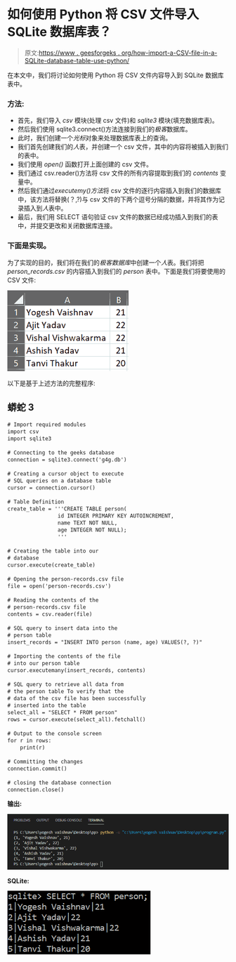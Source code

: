 # 如何使用 Python 将 CSV 文件导入 SQLite 数据库表？

> 原文:[https://www . geesforgeks . org/how-import-a-CSV-file-in-a-SQLite-database-table-use-python/](https://www.geeksforgeeks.org/how-to-import-a-csv-file-into-a-sqlite-database-table-using-python/)

在本文中，我们将讨论如何使用 Python 将 CSV 文件内容导入到 SQLite 数据库表中。

### 方法:

*   首先，我们导入 *csv* 模块(处理 csv 文件)和 *sqlite3* 模块(填充数据库表)。
*   然后我们使用 sqlite3.connect()方法连接到我们的*极客*数据库。
*   此时，我们创建一个*光标*对象来处理数据库表上的查询。
*   我们首先创建我们的*人*表，并创建一个 csv 文件，其中的内容将被插入到我们的表中。
*   我们使用 *open()* 函数打开上面创建的 csv 文件。
*   我们通过 csv.reader()方法将 csv 文件的所有内容提取到我们的 *contents* 变量中。
*   然后我们通过*executemy()方法*将 csv 文件的逐行内容插入到我们的数据库中，该方法将替换(？,?)与 csv 文件的下两个逗号分隔的数据，并将其作为记录插入到*人*表中。
*   最后，我们用 SELECT 语句验证 csv 文件的数据已经成功插入到我们的表中，并提交更改和关闭数据库连接。

### 下面是实现。

为了实现的目的，我们将在我们的*极客数据库*中创建一个*人*表。我们将把 *person_records.csv* 的内容插入到我们的 *person* 表中。下面是我们将要使用的 CSV 文件:

![](img/a46c5ab2fb5e0967db7aef6466647fbc.png)

以下是基于上述方法的完整程序:

## 蟒蛇 3

```
# Import required modules
import csv
import sqlite3

# Connecting to the geeks database
connection = sqlite3.connect('g4g.db')

# Creating a cursor object to execute
# SQL queries on a database table
cursor = connection.cursor()

# Table Definition
create_table = '''CREATE TABLE person(
                id INTEGER PRIMARY KEY AUTOINCREMENT,
                name TEXT NOT NULL,
                age INTEGER NOT NULL);
                '''

# Creating the table into our
# database
cursor.execute(create_table)

# Opening the person-records.csv file
file = open('person-records.csv')

# Reading the contents of the
# person-records.csv file
contents = csv.reader(file)

# SQL query to insert data into the
# person table
insert_records = "INSERT INTO person (name, age) VALUES(?, ?)"

# Importing the contents of the file
# into our person table
cursor.executemany(insert_records, contents)

# SQL query to retrieve all data from
# the person table To verify that the
# data of the csv file has been successfully
# inserted into the table
select_all = "SELECT * FROM person"
rows = cursor.execute(select_all).fetchall()

# Output to the console screen
for r in rows:
    print(r)

# Committing the changes
connection.commit()

# closing the database connection
connection.close()
```

**输出:**

![](img/188810b6b64d62eebcb42edd1f7e9d8b.png)

**SQLite:**

![](img/d1829a8794a4c7f3c98e19c85709ec0c.png)